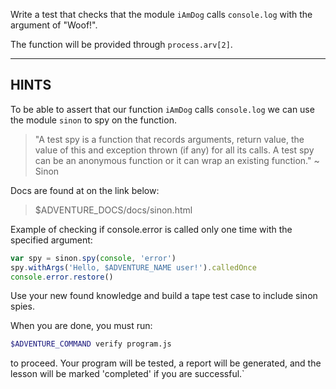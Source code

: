 Write a test that checks that the module `iAmDog` calls `console.log` with the argument of "Woof!".

The function will be provided through `process.arv[2]`.

----------------------------------------------------------------------
## HINTS

To be able to assert that our function `iAmDog` calls `console.log` we can use the module `sinon` to spy on the function.

> "A test spy is a function that records arguments, return value, the value of this and exception thrown (if any) for all its calls. A test spy can be an anonymous function or it can wrap an existing function." ~ Sinon

Docs are found at on the link below:

> $ADVENTURE_DOCS/docs/sinon.html

Example of checking if console.error is called only one time with the specified argument:

```js
var spy = sinon.spy(console, 'error')
spy.withArgs('Hello, $ADVENTURE_NAME user!').calledOnce
console.error.restore()
```

Use your new found knowledge and build a tape test case to include sinon spies.

When you are done, you must run:

```sh
$ADVENTURE_COMMAND verify program.js
```

to proceed. Your program will be tested, a report will be generated, and the lesson will be marked 'completed' if you are successful.`

